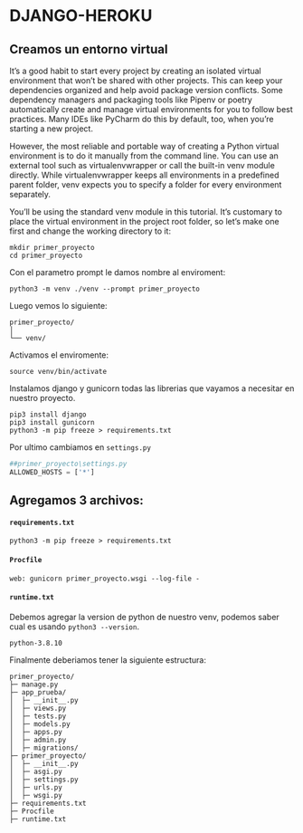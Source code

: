 # DJANGO-HEROKU

## Creamos un entorno virtual
It’s a good habit to start every project by creating an isolated virtual environment that won’t be shared with other projects. This can keep your dependencies organized and help avoid package version conflicts. Some dependency managers and packaging tools like Pipenv or poetry automatically create and manage virtual environments for you to follow best practices. Many IDEs like PyCharm do this by default, too, when you’re starting a new project.

However, the most reliable and portable way of creating a Python virtual environment is to do it manually from the command line. You can use an external tool such as virtualenvwrapper or call the built-in venv module directly. While virtualenvwrapper keeps all environments in a predefined parent folder, venv expects you to specify a folder for every environment separately.

You’ll be using the standard venv module in this tutorial. It’s customary to place the virtual environment in the project root folder, so let’s make one first and change the working directory to it:

```
mkdir primer_proyecto
cd primer_proyecto
```

Con el parametro prompt le damos nombre al enviroment:

```
python3 -m venv ./venv --prompt primer_proyecto
```

Luego vemos lo siguiente:

```
primer_proyecto/
│
└── venv/
```

Activamos el enviromente:

```
source venv/bin/activate
```

Instalamos django y gunicorn todas las librerias que vayamos a necesitar en nuestro proyecto.


```
pip3 install django
pip3 install gunicorn
python3 -m pip freeze > requirements.txt
```

Por ultimo cambiamos en `settings.py`

```python
##primer_proyecto\settings.py
ALLOWED_HOSTS = ['*']
```

## Agregamos 3 archivos:

#### `requirements.txt`

```
python3 -m pip freeze > requirements.txt
```
#### `Procfile`

```
web: gunicorn primer_proyecto.wsgi --log-file -
```

#### `runtime.txt`

Debemos agregar la version de python de nuestro venv, podemos saber cual es usando `python3 --version`.

```
python-3.8.10
```

Finalmente deberiamos tener la siguiente estructura:

```
primer_proyecto/
├─ manage.py
├─ app_prueba/
│  ├─ __init__.py
│  ├─ views.py
│  ├─ tests.py
│  ├─ models.py
│  ├─ apps.py
│  ├─ admin.py
│  ├─ migrations/
├─ primer_proyecto/
│  ├─ __init__.py
│  ├─ asgi.py
│  ├─ settings.py
│  ├─ urls.py
│  ├─ wsgi.py
├─ requirements.txt
├─ Procfile
├─ runtime.txt
```
